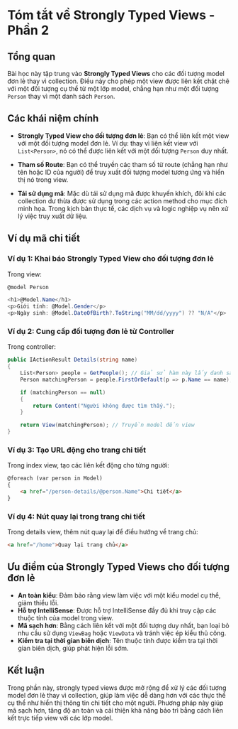 
# Tóm tắt về Strongly Typed Views - Phần 2

## Tổng quan
Bài học này tập trung vào **Strongly Typed Views** cho các đối tượng model đơn lẻ thay vì collection. Điều này cho phép một view được liên kết chặt chẽ với một đối tượng cụ thể từ một lớp model, chẳng hạn như một đối tượng `Person` thay vì một danh sách `Person`.

## Các khái niệm chính

- **Strongly Typed View cho đối tượng đơn lẻ**: Bạn có thể liên kết một view với một đối tượng model đơn lẻ. Ví dụ: thay vì liên kết view với `List<Person>`, nó có thể được liên kết với một đối tượng `Person` duy nhất.

- **Tham số Route**: Bạn có thể truyền các tham số từ route (chẳng hạn như tên hoặc ID của người) để truy xuất đối tượng model tương ứng và hiển thị nó trong view.

- **Tái sử dụng mã**: Mặc dù tái sử dụng mã được khuyến khích, đôi khi các collection dư thừa được sử dụng trong các action method cho mục đích minh họa. Trong kịch bản thực tế, các dịch vụ và logic nghiệp vụ nên xử lý việc truy xuất dữ liệu.

## Ví dụ mã chi tiết

### Ví dụ 1: Khai báo Strongly Typed View cho đối tượng đơn lẻ

Trong view:
```csharp
@model Person

<h1>@Model.Name</h1>
<p>Giới tính: @Model.Gender</p>
<p>Ngày sinh: @Model.DateOfBirth?.ToString("MM/dd/yyyy") ?? "N/A"</p>
```

### Ví dụ 2: Cung cấp đối tượng đơn lẻ từ Controller

Trong controller:
```csharp
public IActionResult Details(string name)
{
    List<Person> people = GetPeople(); // Giả sử hàm này lấy danh sách
    Person matchingPerson = people.FirstOrDefault(p => p.Name == name);

    if (matchingPerson == null)
    {
        return Content("Người không được tìm thấy.");
    }

    return View(matchingPerson); // Truyền model đến view
}
```

### Ví dụ 3: Tạo URL động cho trang chi tiết

Trong index view, tạo các liên kết động cho từng người:
```html
@foreach (var person in Model)
{
    <a href="/person-details/@person.Name">Chi tiết</a>
}
```

### Ví dụ 4: Nút quay lại trong trang chi tiết

Trong details view, thêm nút quay lại để điều hướng về trang chủ:
```html
<a href="/home">Quay lại trang chủ</a>
```

## Ưu điểm của Strongly Typed Views cho đối tượng đơn lẻ

- **An toàn kiểu**: Đảm bảo rằng view làm việc với một kiểu model cụ thể, giảm thiểu lỗi.
- **Hỗ trợ IntelliSense**: Được hỗ trợ IntelliSense đầy đủ khi truy cập các thuộc tính của model trong view.
- **Mã sạch hơn**: Bằng cách liên kết với một đối tượng duy nhất, bạn loại bỏ nhu cầu sử dụng `ViewBag` hoặc `ViewData` và tránh việc ép kiểu thủ công.
- **Kiểm tra tại thời gian biên dịch**: Tên thuộc tính được kiểm tra tại thời gian biên dịch, giúp phát hiện lỗi sớm.

## Kết luận
Trong phần này, strongly typed views được mở rộng để xử lý các đối tượng model đơn lẻ thay vì collection, giúp làm việc dễ dàng hơn với các thực thể cụ thể như hiển thị thông tin chi tiết cho một người. Phương pháp này giúp mã sạch hơn, tăng độ an toàn và cải thiện khả năng bảo trì bằng cách liên kết trực tiếp view với các lớp model.
